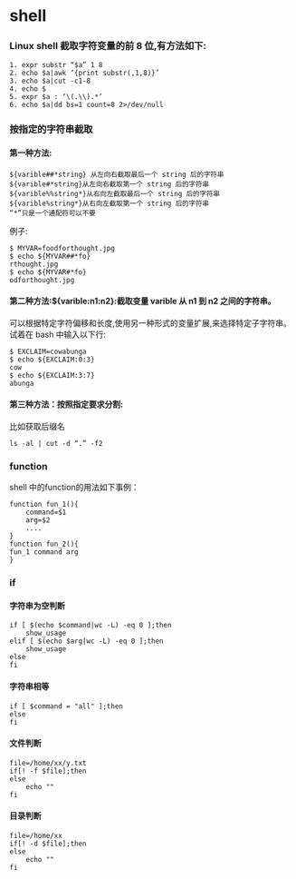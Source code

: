 shell
====

### Linux shell 截取字符变量的前 8 位,有方法如下:
```
1. expr substr “$a” 1 8
2. echo $a|awk ‘{print substr(,1,8)}’
3. echo $a|cut -c1-8
4. echo $
5. expr $a : ‘\(.\\).*’
6. echo $a|dd bs=1 count=8 2>/dev/null
```

### 按指定的字符串截取
#### 第一种方法:
```
${varible##*string} 从左向右截取最后一个 string 后的字符串
${varible#*string}从左向右截取第一个 string 后的字符串
${varible%%string*}从右向左截取最后一个 string 后的字符串
${varible%string*}从右向左截取第一个 string 后的字符串
“*”只是一个通配符可以不要
```
例子:
```
$ MYVAR=foodforthought.jpg
$ echo ${MYVAR##*fo}
rthought.jpg
$ echo ${MYVAR#*fo}
odforthought.jpg
```
#### 第二种方法:${varible:n1:n2}:截取变量 varible 从 n1 到 n2 之间的字符串。
可以根据特定字符偏移和长度,使用另一种形式的变量扩展,来选择特定子字符串。试着在 bash 中输入以下行:
```
$ EXCLAIM=cowabunga
$ echo ${EXCLAIM:0:3}
cow
$ echo ${EXCLAIM:3:7}
abunga
```
#### 第三种方法：按照指定要求分割:
比如获取后缀名
```
ls -al | cut -d “.” -f2
```

### function

shell 中的function的用法如下事例：

```
function fun_1(){
	command=$1
	arg=$2
	....
}
function fun_2(){
fun_1 command arg
}
```
### if
#### 字符串为空判断
```
if [ $(echo $command|wc -L) -eq 0 ];then
	show_usage
elif [ $(echo $arg|wc -L) -eq 0 ];then
	show_usage	
else
fi
```
#### 字符串相等
```
if [ $command = "all" ];then
else
fi
```

#### 文件判断
```
file=/home/xx/y.txt
if[! -f $file];then
else
	echo ""	
fi
```
#### 目录判断
```
file=/home/xx
if[! -d $file];then
else
	echo ""
fi
```



